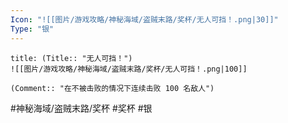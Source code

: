 ```yaml
---
Icon: "![[图片/游戏攻略/神秘海域/盗贼末路/奖杯/无人可挡！.png|30]]"
Type: "银"
---
```

```ad-common-silver-trophy
title: (Title:: "无人可挡！")
![[图片/游戏攻略/神秘海域/盗贼末路/奖杯/无人可挡！.png|100]]

(Comment:: "在不被击败的情况下连续击败 100 名敌人")
```

#神秘海域/盗贼末路/奖杯 #奖杯 #银
